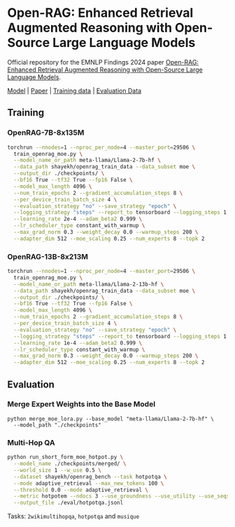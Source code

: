 # Open-RAG: Enhanced Retrieval Augmented Reasoning with Open-Source Large Language Models

Official repository for the EMNLP Findings 2024 paper [Open-RAG: Enhanced Retrieval Augmented Reasoning with Open-Source Large Language Models](https://arxiv.org/abs/2410.01782).

[Model](https://huggingface.co/shayekh/openrag_llama2_7b_8x135m) | [Paper](https://arxiv.org/abs/2410.01782) | [Training data](https://huggingface.co/datasets/shayekh/openrag_train_data) | [Evaluation Data](https://huggingface.co/datasets/shayekh/openrag_bench)

## Training 

### OpenRAG-7B-8x135M

```sh
torchrun --nnodes=1 --nproc_per_node=4 --master_port=29506 \
  train_openrag_moe.py \
  --model_name_or_path meta-llama/Llama-2-7b-hf \
  --data_path shayekh/openrag_train_data --data_subset moe \
  --output_dir ./checkpoints/ \
  --bf16 True --tf32 True --fp16 False \
  --model_max_length 4096 \
  --num_train_epochs 2 --gradient_accumulation_steps 8 \
  --per_device_train_batch_size 4 \
  --evaluation_strategy "no" --save_strategy "epoch" \
  --logging_strategy "steps" --report_to tensorboard --logging_steps 1 \
  --learning_rate 2e-4 --adam_beta2 0.999 \
  --lr_scheduler_type constant_with_warmup \
  --max_grad_norm 0.3 --weight_decay 0.0 --warmup_steps 200 \
  --adapter_dim 512 --moe_scaling 0.25 --num_experts 8 --topk 2
```


### OpenRAG-13B-8x213M

```sh
torchrun --nnodes=1 --nproc_per_node=4 --master_port=29506 \
  train_openrag_moe.py \
  --model_name_or_path meta-llama/Llama-2-13b-hf \
  --data_path shayekh/openrag_train_data --data_subset moe \
  --output_dir ./checkpoints/ \
  --bf16 True --tf32 True --fp16 False \
  --model_max_length 4096 \
  --num_train_epochs 2 --gradient_accumulation_steps 8 \
  --per_device_train_batch_size 4 \
  --evaluation_strategy "no" --save_strategy "epoch" \
  --logging_strategy "steps" --report_to tensorboard --logging_steps 1 \
  --learning_rate 1e-4 --adam_beta2 0.999 \
  --lr_scheduler_type constant_with_warmup \
  --max_grad_norm 0.3 --weight_decay 0.0 --warmup_steps 200 \
  --adapter_dim 512 --moe_scaling 0.25 --num_experts 8 --topk 2
```


## Evaluation

### Merge Expert Weights into the Base Model

```
python merge_moe_lora.py --base_model "meta-llama/Llama-2-7b-hf" \
  --model_path "./checkpoints"
```

### Multi-Hop QA 

```sh
python run_short_form_moe_hotpot.py \
  --model_name ./checkpoints/merged/ \
  --world_size 1 --w_use 0.5 \
  --dataset shayekh/openrag_bench --task hotpotqa \
  --mode adaptive_retrieval --max_new_tokens 100 \
  --threshold 0.0 --mode adaptive_retrieval \
  --metric hotpotem --ndocs 3 --use_groundness --use_utility --use_seqscore \
  --output_file ./eval/hotpotqa.jsonl
```

Tasks: `2wikimultihopqa`, `hotpotqa` and `musique`
